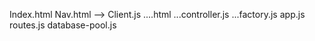 Index.html
Nav.html --> Client.js
....html
...controller.js
...factory.js
app.js
routes.js
database-pool.js
